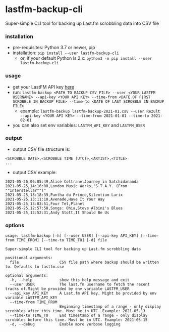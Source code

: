 # lastfm-backup-cli
Super-simple CLI tool for backing up Last.fm scrobbling data into CSV file

### installation
- pre-requisites: Python 3.7 or newer, pip
- installation: `pip install --user lastfm-backup-cli`
  - or, if your default Python is 2.x: `python3 -m pip install --user lastfm-backup-cli`

### usage
- get your LastFM API key [here](https://www.last.fm/api)
- run: `lastfm-backup <PATH TO BACKUP CSV FILE> --user <YOUR LASTFM USERNAME> --api-key <YOUR API KEY> --time-from <DATE OF FIRST SCROBBLE IN BACKUP FILE> --time-to <DATE OF LAST SCROBBLE IN BACKUP FILE>`
  - example: `lastfm-backup lastfm-backup-2021-01.csv --user Rezult --api-key <YOUR API KEY> --time-from 2021-01-01 --time-to 2021-02-01`
- you can also set env variables: `LASTFM_API_KEY` and `LASTFM_USER`

### output
- output CSV file structure is:
```csv
<SCROBBLE DATE>,<SCROBBLE TIME (UTC)>,<ARTIST>,<TITLE>
...
```
- output CSV example:
```csv
2021-05-26,06:05:49,Alice Coltrane,Journey in Satchidananda
2021-05-25,14:16:08,London Music Works,"S.T.A.Y. (From ""Interstellar"")"
2021-05-25,13:18:39,Pantha du Prince,Silentium Larix
2021-05-25,13:11:10,Avenade,Have It Your Way
2021-05-25,13:03:51,Four Tet,Planet
2021-05-25,12:57:58,Songs: Ohia,Steve Albini's Blues
2021-05-25,12:52:31,Andy Stott,It Should Be Us
```

### options
```
usage: lastfm-backup [-h] [--user USER] [--api-key API_KEY] [--time-from TIME_FROM] [--time-to TIME_TO] [-d] file

Super-simple CLI tool for backing up Last.fm scrobbling data

positional arguments:
  file                  CSV file path where backup should be written to. Defaults to lastfm.csv

optional arguments:
  -h, --help            show this help message and exit
  --user USER           The last.fm username to fetch the recent tracks of.Might be provided by env variable LASTFM_USER
  --api_key API_KEY     A Last.fm API key. Might be provided by env variable LASTFM_API_KEY
  --time-from TIME_FROM
                        Beginning timestamp of a range - only display scrobbles after this time. Must be in UTC. Example: 2021-05-13
  --time-to TIME_TO     End timestamp of a range - only display scrobbles before this time. Must be in UTC. Example: 2021-05-15
  -d, --debug           Enable more verbose logging
```
